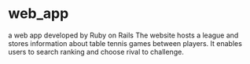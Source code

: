 # web_app
a web app developed by Ruby on Rails
The website hosts a league and stores information about table tennis games between players.
It enables users to search ranking and choose rival to challenge.

